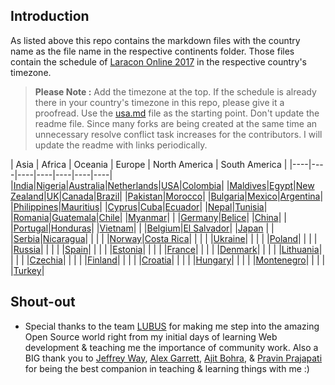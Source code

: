## Introduction

As listed above this repo contains the markdown files with the country name as the file name in the respective continents folder. Those files contain the schedule of [Laracon Online 2017](https://laracon.net/) in the respective country's timezone.

> **Please Note :**
Add the timezone at the top. If the schedule is already there in your country's timezone in this repo, please give it a proofread. Use the [usa.md](https://github.com/introwit/laracon-online-schedule/blob/master/NorthAmerica/usa.md) file as the starting point. Don't update the readme file. Since many forks are being created at the same time an unnecessary resolve conflict task increases for the contributors. I will update the readme with links periodically.

| Asia | Africa | Oceania | Europe | North America | South America |
|----|----|----|----|----|----|----|
|[India](Asia/india.md)|[Nigeria](Africa/nigeria.md)|[Australia](Oceania/australia.md)|[Netherlands](Europe/netherlands.md)|[USA](NorthAmerica/usa.md)|[Colombia](SouthAmerica/colombia.md)|
|[Maldives](Asia/maldives.md)|[Egypt](Africa/egypt.md)|[New Zealand](Oceania/new-zealand.md)|[UK](Europe/uk.md)|[Canada](NorthAmerica/canada.md)|[Brazil](SouthAmerica/brazil.md)|
|[Pakistan](Asia/pakistan.md)|[Morocco](Africa/morocco.md)|	|[Bulgaria](Europe/bulgaria.md)|[Mexico](NorthAmerica/mexico.md)|[Argentina](SouthAmerica/argentina.md)|
|[Philippines](Asia/philippines.md)|[Mauritius](Africa/mauritius.md)|	|[Cyprus](Europe/cyprus.md)|[Cuba](NorthAmerica/cuba.md)|[Ecuador](SouthAmerica/ecuador.md)|
|[Nepal](Asia/nepal.md)|[Tunisia](Africa/tunisia.md)|	|[Romania](Europe/romania.md)|[Guatemala](NorthAmerica/guatemala.md)|[Chile](SouthAmerica/chile.md)|
|[Myanmar](Asia/myanmar.md)| 	|	|[Germany](Europe/germany.md)|[Belice](NorthAmerica/belice.md)|
|[China](Asia/china.md)| 	|	|[Portugal](Europe/portugal.md)|[Honduras](NorthAmerica/honduras.md)|
|[Vietnam](Asia/vietnam.md)| 	|	|[Belgium](Europe/belgium.md)|[El Salvador](NorthAmerica/el-salvador.md)|
|[Japan](Asia/japan.md)	| 	|	|[Serbia](Europe/serbia.md)|[Nicaragua](NorthAmerica/nicaragua.md)|
|	| 	|	|[Norway](Europe/norway.md)|[Costa Rica](NorthAmerica/costa-rica.md)|
|	| 	|	|[Ukraine](Europe/ukraine.md)|
|	| 	|	|[Poland](Europe/poland.md)|
|	| 	|	|[Russia](Europe/russia.md)|
|	| 	|	|[Spain](Europe/spain.md)|
|	| 	|	|[Estonia](Europe/estonia.md)|
|	| 	|	|[France](Europe/france.md)|
|	| 	|	|[Denmark](Europe/denmark.md)|
|	| 	|	|[Lithuania](Europe/lithuania.md)|
|	| 	|	|[Czechia](Europe/czechia.md)|
|	| 	|	|[Finland](Europe/finland.md)|
|	| 	|	|[Croatia](Europe/Croatia.md)|
|	| 	|	|[Hungary](Europe/hungary.md)|
|	| 	|	|[Montenegro](Europe/montenegro.md)|
|	| 	|	|[Turkey](Europe/Turkey.md)|

## Shout-out

- Special thanks to the team [LUBUS](https://github.com/lubusIN) for making me step into the amazing Open Source world right from my initial days of learning Web development & teaching me the importance of community work. Also a BIG thank you to [Jeffrey Way](https://twitter.com/jeffrey_way), [Alex Garrett](https://twitter.com/alexjgarrett), [Ajit Bohra](https://twitter.com/ajitbohra), & [Pravin Prajapati](https://twitter.com/buddhamaan) for being the best companion in teaching & learning things with me :)
